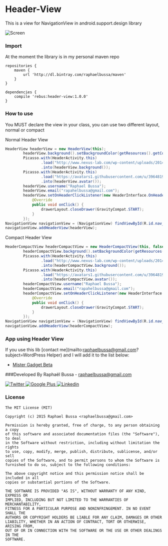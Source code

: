 # Header-View
This is a view for NavigationView in android.support.design library

![Screen](https://raw.githubusercontent.com/rebus007/Header-View/master/img/screen/screen-1.png)

### Import
At the moment the library is in my personal maven repo
```Gradle
repositories {
    maven {
        url 'http://dl.bintray.com/raphaelbussa/maven'
    }
}
```
```Gradle
dependencies {
    compile 'rebus:header-view:1.0.0'
}
```
### How to use
You MUST declare the view in your class, you can use two different layout, normal or compact

Normal Header View
```java
HeaderView headerView = new HeaderView(this);
        headerView.background().setBackgroundColor(getResources().getColor(R.color.primary_dark));
        Picasso.with(HeaderActivity.this)
                .load("http://www.nexus-lab.com/wp-content/uploads/2014/08/image_new-material.jpeg")
                .into(headerView.background());
        Picasso.with(HeaderActivity.this)
                .load("https://avatars1.githubusercontent.com/u/3964819?v=3&s=460")
                .into(headerView.avatar());
        headerView.username("Raphael Bussa");
        headerView.email("rapahelbussa@gmail.com");
        headerView.setOnHeaderClickListener(new HeaderInterface.OnHeaderClickListener() {
            @Override
            public void onClick() {
                drawerLayout.closeDrawer(GravityCompat.START);
            }
        });
NavigationView navigationView = (NavigationView) findViewById(R.id.nav_view);
navigationView.addHeaderView(headerView);
```

Compact Header View
```java
HeaderCompactView headerCompactView = new HeaderCompactView(this, false); //true if you want to use this view below toolbar
        headerCompactView.background().setBackgroundColor(getResources().getColor(R.color.primary_dark));
        Picasso.with(HeaderActivity.this)
                .load("http://www.nexus-lab.com/wp-content/uploads/2014/08/image_new-material.jpeg")
                .into(headerCompactView.background());
        Picasso.with(HeaderActivity.this)
                .load("https://avatars1.githubusercontent.com/u/3964819?v=3&s=460")
                .into(headerCompactView.avatar());
        headerCompactView.username("Raphael Bussa");
        headerCompactView.email("rapahelbussa@gmail.com");
        headerCompactView.setOnHeaderClickListener(new HeaderInterface.OnHeaderClickListener() {
            @Override
            public void onClick() {
                drawerLayout.closeDrawer(GravityCompat.START);
            }
        });
NavigationView navigationView = (NavigationView) findViewById(R.id.nav_view);
navigationView.addHeaderView(headerCompactView);
```

### App using Header View
If you use this lib [contact me](mailto:raphaelbussa@gmail.com?subject=WordPress Helper) and I will add it to the list below:
- [Mister Gadget Beta](https://play.google.com/store/apps/details?id=rebus.mister.gadget)

###Developed By
Raphaël Bussa - [raphaelbussa@gmail.com](mailto:raphaelbussa@gmail.com)

[ ![Twitter](https://raw.githubusercontent.com/rebus007/Header-View/master/img/social/twitter-icon.png) ](https://twitter.com/rebus_007)[ ![Google Plus](https://raw.githubusercontent.com/rebus007/Header-View/master/img/social/google-plus-icon.png) ](https://plus.google.com/+RaphaelBussa/posts)[ ![Linkedin](https://raw.githubusercontent.com/rebus007/Header-View/master/img/social/linkedin-icon.png) ](https://www.linkedin.com/in/rebus007)

### License
```
The MIT License (MIT)

Copyright (c) 2015 Raphael Bussa <raphaelbussa@gmail.com>

Permission is hereby granted, free of charge, to any person obtaining a copy
of this software and associated documentation files (the "Software"), to deal
in the Software without restriction, including without limitation the rights
to use, copy, modify, merge, publish, distribute, sublicense, and/or sell
copies of the Software, and to permit persons to whom the Software is
furnished to do so, subject to the following conditions:

The above copyright notice and this permission notice shall be included in all
copies or substantial portions of the Software.

THE SOFTWARE IS PROVIDED "AS IS", WITHOUT WARRANTY OF ANY KIND, EXPRESS OR
IMPLIED, INCLUDING BUT NOT LIMITED TO THE WARRANTIES OF MERCHANTABILITY,
FITNESS FOR A PARTICULAR PURPOSE AND NONINFRINGEMENT. IN NO EVENT SHALL THE
AUTHORS OR COPYRIGHT HOLDERS BE LIABLE FOR ANY CLAIM, DAMAGES OR OTHER
LIABILITY, WHETHER IN AN ACTION OF CONTRACT, TORT OR OTHERWISE, ARISING FROM,
OUT OF OR IN CONNECTION WITH THE SOFTWARE OR THE USE OR OTHER DEALINGS IN THE
SOFTWARE.
```
